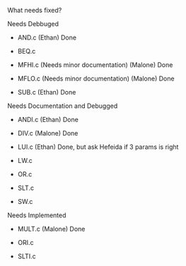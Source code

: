 What needs fixed?

Needs Debbuged

- AND.c         (Ethan) Done

- BEQ.c

- MFHI.c (Needs minor documentation)     (Malone) Done

- MFLO.c (Needs minor documentation)     (Malone) Done

- SUB.c         (Ethan) Done

Needs Documentation and Debugged

- ANDI.c        (Ethan) Done

- DIV.c          (Malone) Done

- LUI.c         (Ethan) Done, but ask Hefeida if 3 params is right

- LW.c

- OR.c

- SLT.c

- SW.c

Needs Implemented

- MULT.c         (Malone) Done

- ORI.c

- SLTI.c